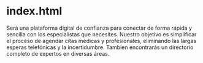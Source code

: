 # index.html
Será una plataforma digital de confianza para conectar de forma rápida y sencilla con los especialistas que necesites. Nuestro objetivo es simplificar el proceso de agendar citas médicas y profesionales, eliminando las largas esperas telefónicas y la incertidumbre. Tambien encontrarás un directorio completo de expertos en diversas áreas.
